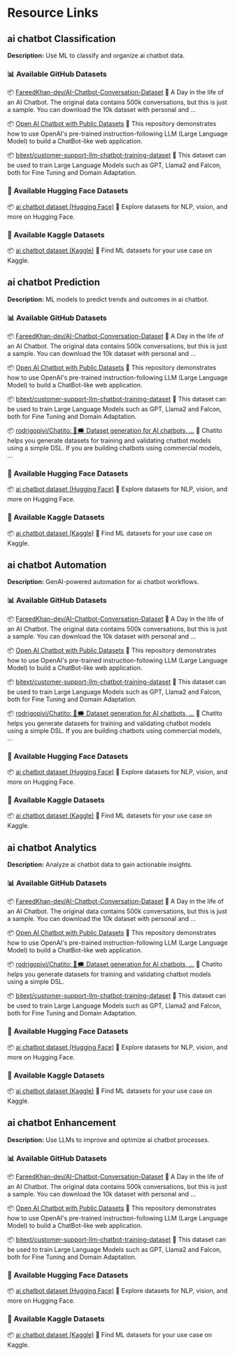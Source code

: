 # Resource Links

## ai chatbot Classification

**Description:** Use ML to classify and organize ai chatbot data.

### 📊 Available GitHub Datasets

📦 [FareedKhan-dev/AI-Chatbot-Conversation-Dataset](https://github.com/FareedKhan-dev/AI-Chatbot-Conversation-Dataset)
📝 A Day in the life of an AI Chatbot. The original data contains 500k conversations, but this is just a sample. You can download the 10k dataset with personal and ...

📦 [Open AI Chatbot with Public Datasets](https://github.com/kevinbtalbert/openai-chatbot)
📝 This repository demonstrates how to use OpenAI's pre-trained instruction-following LLM (Large Language Model) to build a ChatBot-like web application.

📦 [bitext/customer-support-llm-chatbot-training-dataset](https://github.com/bitext/customer-support-llm-chatbot-training-dataset)
📝 This dataset can be used to train Large Language Models such as GPT, Llama2 and Falcon, both for Fine Tuning and Domain Adaptation.

### 🤗 Available Hugging Face Datasets

📦 [ai chatbot dataset (Hugging Face)](https://huggingface.co/datasets?search=ai+chatbot)
📝 Explore datasets for NLP, vision, and more on Hugging Face.

### 🏅 Available Kaggle Datasets

📦 [ai chatbot dataset (Kaggle)](https://www.kaggle.com/search?q=ai+chatbot+dataset)
📝 Find ML datasets for your use case on Kaggle.

## ai chatbot Prediction

**Description:** ML models to predict trends and outcomes in ai chatbot.

### 📊 Available GitHub Datasets

📦 [FareedKhan-dev/AI-Chatbot-Conversation-Dataset](https://github.com/FareedKhan-dev/AI-Chatbot-Conversation-Dataset)
📝 A Day in the life of an AI Chatbot. The original data contains 500k conversations, but this is just a sample. You can download the 10k dataset with personal and ...

📦 [Open AI Chatbot with Public Datasets](https://github.com/kevinbtalbert/openai-chatbot)
📝 This repository demonstrates how to use OpenAI's pre-trained instruction-following LLM (Large Language Model) to build a ChatBot-like web application.

📦 [bitext/customer-support-llm-chatbot-training-dataset](https://github.com/bitext/customer-support-llm-chatbot-training-dataset)
📝 This dataset can be used to train Large Language Models such as GPT, Llama2 and Falcon, both for Fine Tuning and Domain Adaptation.

📦 [rodrigopivi/Chatito: 🎯🗯 Dataset generation for AI chatbots, ...](https://github.com/rodrigopivi/Chatito)
📝 Chatito helps you generate datasets for training and validating chatbot models using a simple DSL. If you are building chatbots using commercial models, ...

### 🤗 Available Hugging Face Datasets

📦 [ai chatbot dataset (Hugging Face)](https://huggingface.co/datasets?search=ai+chatbot)
📝 Explore datasets for NLP, vision, and more on Hugging Face.

### 🏅 Available Kaggle Datasets

📦 [ai chatbot dataset (Kaggle)](https://www.kaggle.com/search?q=ai+chatbot+dataset)
📝 Find ML datasets for your use case on Kaggle.

## ai chatbot Automation

**Description:** GenAI-powered automation for ai chatbot workflows.

### 📊 Available GitHub Datasets

📦 [FareedKhan-dev/AI-Chatbot-Conversation-Dataset](https://github.com/FareedKhan-dev/AI-Chatbot-Conversation-Dataset)
📝 A Day in the life of an AI Chatbot. The original data contains 500k conversations, but this is just a sample. You can download the 10k dataset with personal and ...

📦 [Open AI Chatbot with Public Datasets](https://github.com/kevinbtalbert/openai-chatbot)
📝 This repository demonstrates how to use OpenAI's pre-trained instruction-following LLM (Large Language Model) to build a ChatBot-like web application.

📦 [bitext/customer-support-llm-chatbot-training-dataset](https://github.com/bitext/customer-support-llm-chatbot-training-dataset)
📝 This dataset can be used to train Large Language Models such as GPT, Llama2 and Falcon, both for Fine Tuning and Domain Adaptation.

📦 [rodrigopivi/Chatito: 🎯🗯 Dataset generation for AI chatbots, ...](https://github.com/rodrigopivi/Chatito)
📝 Chatito helps you generate datasets for training and validating chatbot models using a simple DSL. If you are building chatbots using commercial models, ...

### 🤗 Available Hugging Face Datasets

📦 [ai chatbot dataset (Hugging Face)](https://huggingface.co/datasets?search=ai+chatbot)
📝 Explore datasets for NLP, vision, and more on Hugging Face.

### 🏅 Available Kaggle Datasets

📦 [ai chatbot dataset (Kaggle)](https://www.kaggle.com/search?q=ai+chatbot+dataset)
📝 Find ML datasets for your use case on Kaggle.

## ai chatbot Analytics

**Description:** Analyze ai chatbot data to gain actionable insights.

### 📊 Available GitHub Datasets

📦 [FareedKhan-dev/AI-Chatbot-Conversation-Dataset](https://github.com/FareedKhan-dev/AI-Chatbot-Conversation-Dataset)
📝 A Day in the life of an AI Chatbot. The original data contains 500k conversations, but this is just a sample. You can download the 10k dataset with personal and ...

📦 [Open AI Chatbot with Public Datasets](https://github.com/kevinbtalbert/openai-chatbot)
📝 This repository demonstrates how to use OpenAI's pre-trained instruction-following LLM (Large Language Model) to build a ChatBot-like web application.

📦 [rodrigopivi/Chatito: 🎯🗯 Dataset generation for AI chatbots, ...](https://github.com/rodrigopivi/Chatito)
📝 Chatito helps you generate datasets for training and validating chatbot models using a simple DSL.

📦 [bitext/customer-support-llm-chatbot-training-dataset](https://github.com/bitext/customer-support-llm-chatbot-training-dataset)
📝 This dataset can be used to train Large Language Models such as GPT, Llama2 and Falcon, both for Fine Tuning and Domain Adaptation.

### 🤗 Available Hugging Face Datasets

📦 [ai chatbot dataset (Hugging Face)](https://huggingface.co/datasets?search=ai+chatbot)
📝 Explore datasets for NLP, vision, and more on Hugging Face.

### 🏅 Available Kaggle Datasets

📦 [ai chatbot dataset (Kaggle)](https://www.kaggle.com/search?q=ai+chatbot+dataset)
📝 Find ML datasets for your use case on Kaggle.

## ai chatbot Enhancement

**Description:** Use LLMs to improve and optimize ai chatbot processes.

### 📊 Available GitHub Datasets

📦 [FareedKhan-dev/AI-Chatbot-Conversation-Dataset](https://github.com/FareedKhan-dev/AI-Chatbot-Conversation-Dataset)
📝 A Day in the life of an AI Chatbot. The original data contains 500k conversations, but this is just a sample. You can download the 10k dataset with personal and ...

📦 [Open AI Chatbot with Public Datasets](https://github.com/kevinbtalbert/openai-chatbot)
📝 This repository demonstrates how to use OpenAI's pre-trained instruction-following LLM (Large Language Model) to build a ChatBot-like web application.

📦 [bitext/customer-support-llm-chatbot-training-dataset](https://github.com/bitext/customer-support-llm-chatbot-training-dataset)
📝 This dataset can be used to train Large Language Models such as GPT, Llama2 and Falcon, both for Fine Tuning and Domain Adaptation.

### 🤗 Available Hugging Face Datasets

📦 [ai chatbot dataset (Hugging Face)](https://huggingface.co/datasets?search=ai+chatbot)
📝 Explore datasets for NLP, vision, and more on Hugging Face.

### 🏅 Available Kaggle Datasets

📦 [ai chatbot dataset (Kaggle)](https://www.kaggle.com/search?q=ai+chatbot+dataset)
📝 Find ML datasets for your use case on Kaggle.

